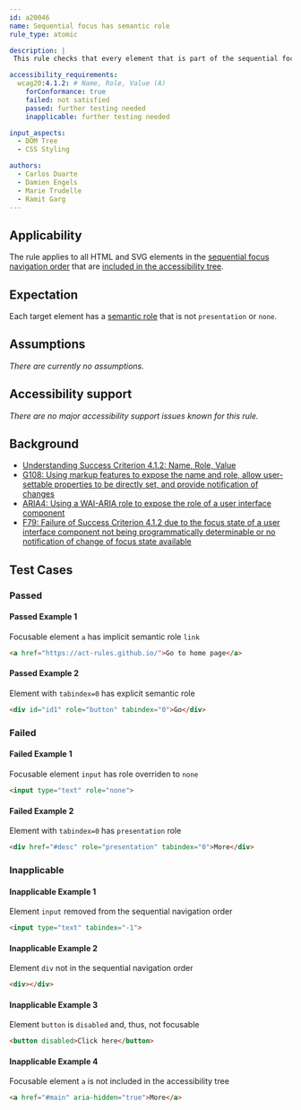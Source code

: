 ```yaml
---
id: a20046
name: Sequential focus has semantic role
rule_type: atomic

description: | 
 This rule checks that every element that is part of the sequential focus navigation order has a semantic role.

accessibility_requirements: 
  wcag20:4.1.2: # Name, Role, Value (A)
    forConformance: true
    failed: not satisfied
    passed: further testing needed
    inapplicable: further testing needed

input_aspects:
  - DOM Tree
  - CSS Styling

authors:
  - Carlos Duarte
  - Damien Engels
  - Marie Trudelle 
  - Ramit Garg
---
```


## Applicability

The rule applies to all HTML and SVG elements in the [sequential focus navigation order](https://www.w3.org/TR/html/editing.html#sequential-focus-navigation) that are [included in the accessibility tree](#included-in-the-accessibility-tree).

## Expectation

Each target element has a [semantic role](#semantic-role) that is not `presentation` or `none`.

## Assumptions

_There are currently no assumptions._

## Accessibility support

_There are no major accessibility support issues known for this rule._

## Background

- [Understanding Success Criterion 4.1.2: Name, Role, Value](https://www.w3.org/WAI/WCAG21/Understanding/name-role-value.html)
- [G108: Using markup features to expose the name and role, allow user-settable properties to be directly set, and provide notification of changes](https://www.w3.org/WAI/WCAG21/Techniques/general/G108)
- [ARIA4: Using a WAI-ARIA role to expose the role of a user interface component](https://www.w3.org/WAI/WCAG21/Techniques/aria/ARIA4)
- [F79: Failure of Success Criterion 4.1.2 due to the focus state of a user interface component not being programmatically determinable or no notification of change of focus state available](https://www.w3.org/WAI/WCAG21/Techniques/failures/F79)

## Test Cases

### Passed

#### Passed Example 1

Focusable element `a` has implicit semantic role `link`

```html
<a href="https://act-rules.github.io/">Go to home page</a>
```

#### Passed Example 2

Element with `tabindex=0` has explicit semantic role 

```html
<div id="id1" role="button" tabindex="0">Go</div>
```

### Failed

#### Failed Example 1

Focusable element `input` has role overriden to `none`

```html
<input type="text" role="none">
```

#### Failed Example 2

Element with `tabindex=0` has `presentation` role

```html
<div href="#desc" role="presentation" tabindex="0">More</div>
```

### Inapplicable 

#### Inapplicable Example 1

Element `input` removed from the sequential navigation order

```html
<input type="text" tabindex="-1">
```

#### Inapplicable Example 2

Element `div` not in the sequential navigation order

```html
<div></div>
```

#### Inapplicable Example 3

Element `button` is `disabled` and, thus, not focusable

```html
<button disabled>Click here</button>
```

#### Inapplicable Example 4

Focusable element `a` is not included in the accessibility tree

```html
<a href="#main" aria-hidden="true">More</a>
```
